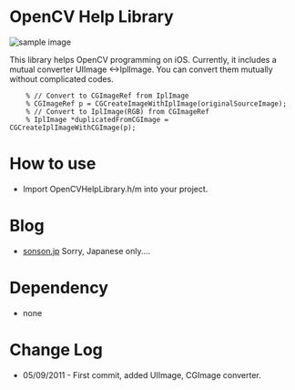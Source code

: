 OpenCV Help Library=======![sample image](http://sonson.jp/wp/wp-content/uploads/2011/05/sample_image_ohl.png)This library helps OpenCV programming on iOS. Currently, it includes a mutual converter UIImage <->IplImage.You can convert them mutually without complicated codes.        % // Convert to CGImageRef from IplImage        % CGImageRef p = CGCreateImageWithIplImage(originalSourceImage);        % // Convert to IplImage(RGB) from CGImageRef        % IplImage *duplicatedFromCGImage = CGCreateIplImageWithCGImage(p);        How to use======= * Import OpenCVHelpLibrary.h/m into your project.Blog======= * [sonson.jp][]Sorry, Japanese only....Dependency======= * none  Change Log======= *  05/09/2011 - First commit, added UIImage, CGImage converter.[sonson.jp]: http://sonson.jp